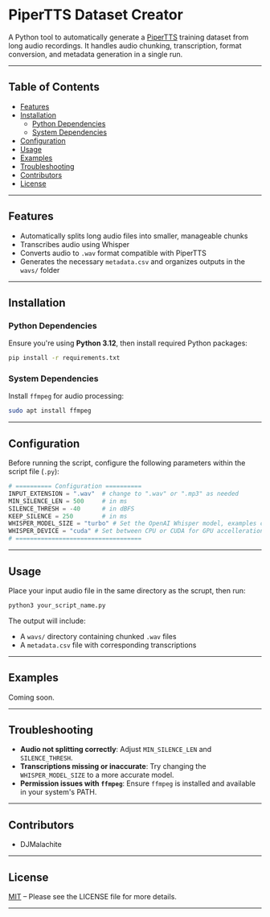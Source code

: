 
# PiperTTS Dataset Creator

A Python tool to automatically generate a [PiperTTS](https://github.com/rhasspy/piper/blob/master/TRAINING.md) training dataset from long audio recordings. It handles audio chunking, transcription, format conversion, and metadata generation in a single run.

---

## Table of Contents

- [Features](#features)
- [Installation](#installation)
  - [Python Dependencies](#python-dependencies)
  - [System Dependencies](#system-dependencies)
- [Configuration](#configuration)
- [Usage](#usage)
- [Examples](#examples)
- [Troubleshooting](#troubleshooting)
- [Contributors](#contributors)
- [License](#license)

---

## Features

- Automatically splits long audio files into smaller, manageable chunks
- Transcribes audio using Whisper
- Converts audio to `.wav` format compatible with PiperTTS
- Generates the necessary `metadata.csv` and organizes outputs in the `wavs/` folder

---

## Installation

### Python Dependencies

Ensure you're using **Python 3.12**, then install required Python packages:

```bash
pip install -r requirements.txt
```

### System Dependencies

Install `ffmpeg` for audio processing:

```bash
sudo apt install ffmpeg
```

---

## Configuration

Before running the script, configure the following parameters within the script file (`.py`):

```python
# ========== Configuration ==========
INPUT_EXTENSION = ".wav"  # change to ".wav" or ".mp3" as needed
MIN_SILENCE_LEN = 500     # in ms
SILENCE_THRESH = -40      # in dBFS
KEEP_SILENCE = 250        # in ms
WHISPER_MODEL_SIZE = "turbo" # Set the OpenAI Whisper model, examples can be found here: https://github.com/openai/whisper?tab=readme-ov-file#available-models-and-languages
WHISPER_DEVICE = "cuda" # Set between CPU or CUDA for GPU accelleration
# ===================================
```

---

## Usage

Place your input audio file in the same directory as the scrupt, then run:

```bash
python3 your_script_name.py
```

The output will include:

- A `wavs/` directory containing chunked `.wav` files
- A `metadata.csv` file with corresponding transcriptions

---

## Examples

Coming soon.

---

## Troubleshooting

- **Audio not splitting correctly**: Adjust `MIN_SILENCE_LEN` and `SILENCE_THRESH`.
- **Transcriptions missing or inaccurate**: Try changing the `WHISPER_MODEL_SIZE` to a more accurate model.
- **Permission issues with `ffmpeg`**: Ensure `ffmpeg` is installed and available in your system's PATH.

---

## Contributors

- DJMalachite

---

## License

[MIT](LICENSE) – Please see the LICENSE file for more details.

---
